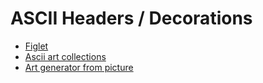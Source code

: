 # ASCII Headers / Decorations

- [Figlet](https://www.askapache.com/online-tools/figlet-ascii/)
- [Ascii art collections](https://www.asciiart.eu/) 
- [Art generator from picture](https://manytools.org/hacker-tools/convert-images-to-ascii-art/) 

